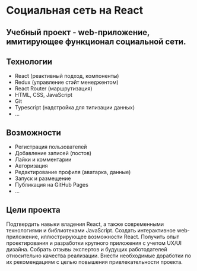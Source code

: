 <h1>Социальная сеть на React</h1>
<h2>Учебный проект - web-приложение, имитирующее функционал социальной сети.</h2>

<h2>Технологии</h2>
<ul>  
<li>React (реактивный подход, компоненты)</li>
<li>Redux (управление стэйт менеджентом)</li>
<li>React Router (маршрутизация)</li>
<li>HTML, CSS, JavaScript</li>
<li>Git</li>
<li>Typescript (надстройка для типизации данных)</li>
<li>...</li>
</ul>

<h2>Возможности</h2>
<ul>
<li>Регистрация пользователей</li>
<li>Добавление записей (постов)</li>
<li>Лайки и комментарии</li>
<li>Авторизация</li>
<li>Редактирование профиля (аватарка, данные)</li>
<li>Запуск и размещение</li>
<li>Публикация на GitHub Pages</li>
<li>...</li>
</ul>

<h2>Цели проекта</h2>
<p>
Подтвердить навыки владения React, а также современными технологиями и библиотеками JavaScript.
Создать интерактивное web-приложение, иллюстрирующее возможности React.
Получить опыт проектирования и разработки крупного приложения с учетом UX/UI дизайна.
Собрать отзывы экспертов и будущих работодателей относительно качества реализации.
Внести необходимые доработки по их рекомендациям с целью повышения привлекательности проекта.
</p>